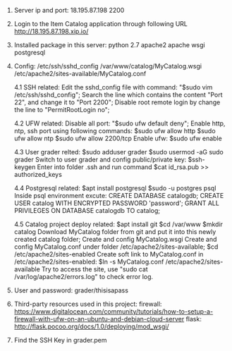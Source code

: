 1. Server ip and port:
   18.195.87.198  2200

2. Login to the Item Catalog application through following URL
   http://18.195.87.198.xip.io/

3. Installed package in this server:
   python 2.7
   apache2
   apache wsgi
   postgresql

4. Config:
   /etc/ssh/sshd_config
   /var/www/catalog/MyCatalog.wsgi
   /etc/apache2/sites-available/MyCatalog.conf
   
   4.1 SSH related:
	    Edit the sshd_config file with command: "$sudo vim /etc/ssh/sshd_config";
	    Search the line which contains the content "Port 22", and change it to "Port 2200";
	    Disable root remote login by change the line to "PermitRootLogin no";
	  
   4.2 UFW related:
	    Disable all port: "$sudo ufw default deny";
	    Enable http, ntp, ssh port using following commands:
	      $sudo ufw allow http
		   $sudo ufw allow ntp
		   $sudo ufw allow 2200/tcp
	    Enable ufw:
	      $sudo ufw enable
		  
   4.3 User grader relted:
         $sudo adduser grader
	      $sudo usermod -aG sudo grader
	      Switch to user grader and config public/private key:
	        $ssh-keygen
		   Enter into folder .ssh and run command
		     $cat id_rsa.pub >> authorized_keys
			 
   4.4 Postgresql related:
         $apt install postgresql
	      $sudo -u postgres psql
	      Inside psql environment excute:
	         CREATE DATABASE catalogdb;
            CREATE USER catalog WITH ENCRYPTED PASSWORD 'password';
            GRANT ALL PRIVILEGES ON DATABASE catalogdb TO catalog;
		   
   4.5 Catalog project deploy related:
         $apt install git
	      $cd /var/www
	      $mkdir catalog
	      Download MyCatalog folder from git and put it into this newly created catalog folder;
	      Create and config MyCatalog.wsgi
	      Create and config MyCatalog.conf under folder /etc/apache2/sites-available;
	      $cd /etc/apache2/sites-enabled
	      Create soft link to MyCatalog.conf in /etc/apache2/sites-enabled:
	         $ln -s MyCatalog.conf /etc/apache2/sites-available
	      Try to access the site, use "sudo cat /var/log/apache2/errors.log" to check error log.
	
   
5. User and password:
   grader/thisisapass
   
6. Third-party resources used in this project:
   firewall:
   https://www.digitalocean.com/community/tutorials/how-to-setup-a-firewall-with-ufw-on-an-ubuntu-and-debian-cloud-server
   flask:
   http://flask.pocoo.org/docs/1.0/deploying/mod_wsgi/

7. Find the SSH Key in grader.pem
